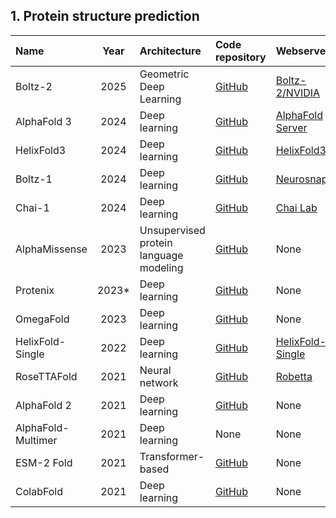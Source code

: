 ## 1. Protein structure prediction

| **Name**              | **Year** | **Architecture**                                | **Code repository**                                           | **Webserver**                                                                 | **Reference**                                                     |
|:----------------------|:--------:|:-----------------------------------------------|:---------------------------------------------------------------|:-------------------------------------------------------------------------------|:------------------------------------------------------------------|
| Boltz-2   | 2025     |  Geometric Deep Learning | [GitHub](https://github.com/jwohlwend/boltz)     | [Boltz-2/NVIDIA](https://build.nvidia.com/mit/boltz2)                                                                                 | [10.1101/2025.06.14.659707](10.1101/2025.06.14.659707)        |
| AlphaFold 3           | 2024     | Deep learning                                  | [GitHub](https://github.com/google-deepmind/alphafold3)        | [AlphaFold Server](https://alphafoldserver.com/)                               | [10.1038/s41586-024-07487-w](https://doi.org/10.1038/s41586-024-07487-w)     |
| HelixFold3            | 2024     | Deep learning                                  | [GitHub](https://github.com/PaddlePaddle/PaddleHelix)          | [HelixFold3](https://paddlehelix.baidu.com/app/all/helixfold3/forecast)        | [arXiv:2408.16975](https://arxiv.org/abs/2408.16975)                         |
| Boltz-1               | 2024     | Deep learning                                  | [GitHub](https://github.com/jwohlwend/boltz)                   | [Neurosnap](https://neurosnap.ai/service/Boltz-1%20(AlphaFold3))               | [10.1101/2024.11.19.624167](https://doi.org/10.1101/2024.11.19.624167)       |
| Chai-1                | 2024     | Deep learning                                  | [GitHub](https://github.com/chaidiscovery/chai-lab)            | [Chai Lab](https://lab.chaidiscovery.com/)                                     | [10.1101/2024.10.10.615955](https://doi.org/10.1101/2024.10.10.615955)       |
| AlphaMissense         | 2023     | Unsupervised protein language modeling         | [GitHub](https://github.com/deepmind/alphamissense)            | None                                                                           | [10.1126/science.adg7492](https://doi.org/10.1126/science.adg7492)           |
| Protenix              | 2023*    | Deep learning                                  | [GitHub](https://github.com/bytedance/Protenix)                | None                                                                           | [Technical Report](https://github.com/bytedance/Protenix/blob/main/Protenix_Technical_Report.pdf) |
| OmegaFold             | 2023     | Deep learning                                  | [GitHub](https://github.com/HeliXon/OmegaFold)                 | None                                                                           | [s41467-023-37139-y](https://doi.org/10.1038/s41467-023-37139-y)             |
| HelixFold-Single            | 2022     | Deep learning                                  | [GitHub](https://github.com/PaddlePaddle/PaddleHelix)          | [HelixFold-Single](https://paddlehelix.baidu.com/app/all/helixfold3/forecast)        | [arXiv:2207.13921](https://arxiv.org/abs/2207.13921))                         |
| RoseTTAFold           | 2021     | Neural network                                 | [GitHub](https://github.com/RosettaCommons/RoseTTAFold)        | [Robetta](https://robetta.bakerlab.org/)                                       | [10.1126/science.abj8754](https://doi.org/10.1126/science.abj8754)           |
| AlphaFold 2           | 2021     | Deep learning                                  | [GitHub](https://github.com/google-deepmind/alphafold)         | None                                                                           | [10.1038/s41586-021-03819-2](https://doi.org/10.1038/s41586-021-03819-2)     |
| AlphaFold-Multimer    | 2021     | Deep learning                                  | None                                                           | None                                                                           | [10.1101/2021.10.04.463034v2](https://doi.org/10.1101/2021.10.04.463034v2)   |
| ESM-2 Fold            | 2021     | Transformer-based                              | [GitHub](https://github.com/facebookresearch/esm/tree/main)     | None                                                                           | [10.1073/pnas.2016239118](https://doi.org/10.1073/pnas.2016239118)          |
| ColabFold             | 2021     | Deep learning                                  | [GitHub](https://github.com/sokrypton/ColabFold)               | None                                                                           | None                                                                 |







